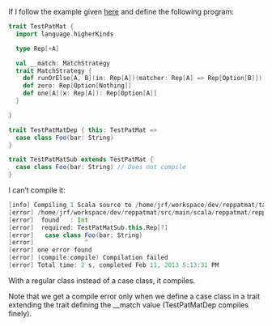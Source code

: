 If I follow the example given [here](https://github.com/scala/scala/blob/master/test/files/run/virtpatmat_staging.scala) and define the following program:

```scala
trait TestPatMat {
  import language.higherKinds

  type Rep[+A]

  val __match: MatchStrategy
  trait MatchStrategy {
    def runOrElse[A, B](in: Rep[A])(matcher: Rep[A] => Rep[Option[B]]): Rep[B]
    def zero: Rep[Option[Nothing]]
    def one[A](x: Rep[A]): Rep[Option[A]]
  }

}

trait TestPatMatDep { this: TestPatMat =>
  case class Foo(bar: String)
}

trait TestPatMatSub extends TestPatMat {
  case class Foo(bar: String) // Does not compile
}
```

I can’t compile it:

```scala
[info] Compiling 1 Scala source to /home/jrf/workspace/dev/reppatmat/target/scala-2.10/classes...
[error] /home/jrf/workspace/dev/reppatmat/src/main/scala/reppatmat/reppatmat.scala:22: type mismatch;
[error]  found   : Int
[error]  required: TestPatMatSub.this.Rep[?]
[error]   case class Foo(bar: String)
[error]              ^
[error] one error found
[error] (compile:compile) Compilation failed
[error] Total time: 2 s, completed Feb 11, 2013 5:13:31 PM
```

With a regular class instead of a case class, it compiles.

Note that we get a compile error only when we define a case class in a trait extending the trait defining the __match value (TestPatMatDep compiles finely).
